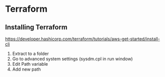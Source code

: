 # Terraform

## Installing Terraform
https://developer.hashicorp.com/terraform/tutorials/aws-get-started/install-cli
1. Extract to a folder
2. Go to advanced system settings (sysdm.cpl in run window)
3. Edit Path variable
4. Add new path 